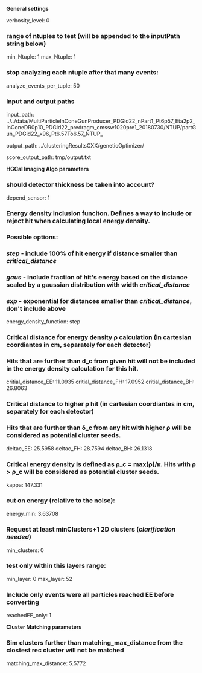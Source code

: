**General settings**

verbosity_level:  0

### range of ntuples to test (will be appended to the inputPath string below)
min_Ntuple:  1
max_Ntuple:  1

### stop analyzing each ntuple after that many events: 
analyze_events_per_tuple:	50

### input and output paths

input_path: ../../data/MultiParticleInConeGunProducer_PDGid22_nPart1_Pt6p57_Eta2p2_InConeDR0p10_PDGid22_predragm_cmssw1020pre1_20180730/NTUP/partGun_PDGid22_x96_Pt6.57To6.57_NTUP_

output_path: ../clusteringResultsCXX/geneticOptimizer/

score_output_path: tmp/output.txt

**HGCal Imaging Algo parameters**

### should detector thickness be taken into account?
depend_sensor:	1

### Energy density inclusion funciton. Defines a way to include or reject hit when calculating local energy density.
### Possible options:
### *step* - include 100% of hit energy if distance smaller than *critical_distance*  
### *gaus* - include fraction of hit's energy based on the distance scaled by a gaussian distribution with width *critical_distance*
### *exp* - exponential for distances smaller than *critical_distance*, don't include above

energy_density_function:  step


### Critical distance for energy density ρ calculation (in cartesian coordiantes in cm, separately for each detector)
### Hits that are further than d_c from given hit will not be included in the energy density calculation for this hit.
critial_distance_EE:	11.0935
critial_distance_FH:	17.0952
critial_distance_BH:	26.8063

### Critical distance to higher ρ hit (in cartesian coordiantes in cm, separately for each detector)
### Hits that are further than δ_c from any hit with higher ρ will be considered as potential cluster seeds.
deltac_EE:	25.5958
deltac_FH:	28.7594
deltac_BH:	26.1318

### Critical energy density is defined as ρ_c = max(ρ)/κ. Hits with ρ > ρ_c will be considered as potential cluster seeds.
kappa:  147.331

### cut on energy (relative to the noise):
energy_min:	3.63708

### Request at least minClusters+1 2D clusters  (*clarification needed*)
min_clusters:	0

### test only within this layers range:
min_layer: 0
max_layer: 52

### Include only events were all particles reached EE before converting
reachedEE_only:	1


**Cluster Matching parameters**

### Sim clusters further than matching_max_distance from the clostest rec cluster will not be matched 
matching_max_distance:	5.5772

